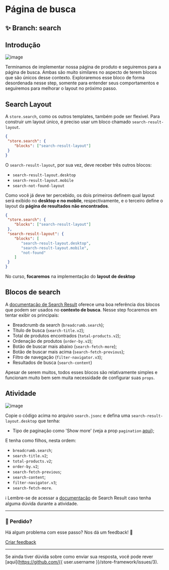 # Página de busca 

## :sparkles: **Branch:** search

## Introdução  

![image](https://user-images.githubusercontent.com/18701182/69843114-d6db6500-1244-11ea-82a7-b10880e2ed55.png)

Terminamos de implementar nossa página de produto e seguiremos para a página de busca. Ambas são muito similares no aspecto de terem blocos que são únicos desse contexto. Exploraremos esse bloco de forma desordenada nesse step, somente para entender seus comportamentos e seguiremos para melhorar o layout no próximo passo.  

## Search Layout  

A `store.search`, como os outros templates, também pode ser flexível. Para construir um layout único, é preciso usar um bloco chamado `search-result-layout`.

 ```json
{
  "store.search": {
     "blocks": ["search-result-layout"]
  }
}
```

O `search-result-layout`, por sua vez, deve receber três outros blocos:

- `search-result-layout.desktop`
- `search-result-layout.mobile`
- `search-not-found-layout`

Como você já deve ter percebido, os dois primeiros definem qual layout será exibido no **desktop e no mobile**, respectivamente, e o terceiro define o layout da **página de resultados não encontrados**.

 ```json
{
  "store.search": {
     "blocks": ["search-result-layout"]
  },
  "search-result-layout": {
     "blocks": [
        "search-result-layout.desktop",
        "search-result-layout.mobile",
        "not-found"
     ]
  }
}
```

No curso, **focaremos** na implementação do **layout de desktop**  

## Blocos de search

A [documentação de Search Result](https://vtex.io/docs/components/search-related/vtex.search-result/) oferece uma boa referência dos blocos que podem ser usados no **contexto de busca**. Nesse step focaremos em tentar exibir os principais:

- Breadcrumb da search (`breadcrumb.search`);
- Título de busca (`search-title.v2`);
- Total de produtos encontrados (`total-products.v2`);
- Ordenação de produtos (`order-by.v2`);
- Botão de buscar mais abaixo (`search-fetch-more`);
- Botão de buscar mais acima (`search-fetch-previous`);
- Filtro de navegação (`filter-navigator.v3`);
- Resultados de busca (`search-content`)

Apesar de serem muitos, todos esses blocos são relativamente simples e funcionam muito bem sem muita necessidade de configurar suas `props`.

## Atividade

![image](https://user-images.githubusercontent.com/18701182/69843046-7f3cf980-1244-11ea-8309-8a26071cd6f0.png)

Copie o código acima no arquivo `search.jsonc` e defina uma `search-result-layout.desktop` que tenha:

- Tipo de paginação como 'Show more' (veja a prop `pagination` [aqui](https://vtex.io/docs/components/search-related/vtex.search-result/#layout-api));

E tenha como filhos, nesta ordem:

- `breadcrumb.search`;
- `search-title.v2`;
- `total-products.v2`;
- `order-by.v2`;
- `search-fetch-previous`;
- `search-content`;
- `filter-navigator.v3`;
- `search-fetch-more`.

:information_source: Lembre-se de acessar a [documentação](https://vtex.io/docs/components/all/vtex.search-result/) de Search Result caso tenha alguma dúvida durante a atividade.

---

### :no_entry_sign: Perdido? 

Há algum problema com esse passo? Nos dá um feedback! :pray:

[Criar feedback](https://docs.google.com/forms/d/e/1FAIpQLSeaWrm0Hogm-txm5Ww6mUa68eDuE3WnpFjUSVJ3Wi3dnmCb7A/viewform?usp=pp_url&entry.1784529524=P%C3%A1gina+de+busca) 

----

Se ainda tiver dúvida sobre como enviar sua resposta, você pode rever [aqui](https://github.com/{{ user.username }}/store-framework/issues/3).
